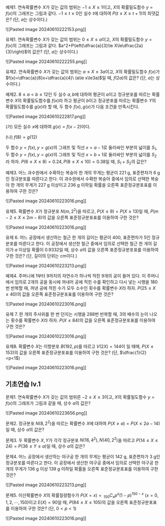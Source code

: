 예제1. 연속확률변수 $X$가 갖는 값의 범위는 $-1\le X\le 1$이고, $X$의 확률밀도함수 $y=f(x)$의 그래프는 그림과 같다. $-1\le t\le0$인 실수 $t$에 대하여 $P(t\le X\le t+1)$의 최댓값은? (단, $a$는 상수이다.)

![[Pasted image 20240610222153.png]]

유제1. 연속확률변수 $X$가 갖는 값의 범위는 $0\le X\le a$이고, $X$의 확률밀도함수 $y=f(x)$의 그래프는 그림과 같다. $a^2+P\left(\dfrac{a}{3}\le X\le\dfrac{2a}{3}\right)$의 값은? (단, $a$는 상수이다.)

![[Pasted image 20240610222255.png]]

유제2. 연속확률변수 $X$가 갖는 값의 범위는 $a\le X\le 3a$이고, $X$의 확률밀도함수 $f(x)$가 $f(x)=\dfrac{a}{8}x+\dfrac{a}{4}\ (a\le x\le3a)$일 때, $f(2a)$의 값은? (단, $a$는 상수이다.)

예제2. $8\le a<b\le12$인 두 실수 $a, b$에 대하여 평균이 $a$이고 정규분포를 따르는 확률변수 $X$의 확률밀도함수를 $f(x)$라 하고 평균이 $b$이고 정규분포를 따르는 확률변수 $Y$의 확률밀도함수를 $g(x)$라 할 때, 두 함수 $f(x), g(x)$가 다음 조건을 만족시킨다. 

![[Pasted image 20240610222817.png]]

(가) 모든 실수 $x$에 대하여 $g(x)=f(x-2)$이다. 

(나) $f(8)=g(12)$

두 함수 $y=f(x), y=g(x)$의 그래프 및 직선 $x=a-1$로 둘러싸인 부분의 넓이를 $S_1$, 두 함수 $y=f(x), y=g(x)$의 그래프 및 직선 $x=b+1$로 둘러싸인 부분의 넓이를 $S_2$라 하자. $P(6\le X\le 8)=0.24, P(8\le X\le 10)=0.38$일 때, $S_1+S_2$의 값은?

예제3. 어느 과수원에서 수확하는 복숭아 한 개의 무게는 평균이 221 g, 표준편차가 6 g인 정규분포를 따른다고 한다. 이 과수원에서 수확한 복숭아 중에서 임의로 선택한 복숭아 한 개의 무게가 227 g 이상이고 236 g 이하일 확률을 오른쪽 표준정규분포표를 이용하여 구한 것은?

![[Pasted image 20240610223016.png]]

유제5. 확률변수 $X$가 정규분포 $N(m, 2^2)$을 따르고, $P(X\le 9)=P(X\ge13)$일 때, $P(m-2\le X\le 2m-8)$의 값을 오른쪽 표준정규분포표를 이용하여 구한 것은? 

![[Pasted image 20240610223016.png]]

유제 6. 어느 공장에서 생산하는 철근 한 개의 길이는 평균이 400, 표준편차가 5인 정규분포를 따른다고 한다. 이 공장에서 생산한 철근 중에서 임의로 선택한 철근 한 개의 길이가 $a$ 이상일 확률이 0.9332일 때, 상수 $a$의 값을 오른쪽 표준정규분포표를 이용하여 구한 것은? (단, 길이의 단위는 cm이다.)

![[Pasted image 20240610223213.png]]

예제4. 주머니에 1부터 9까지의 자연수가 하나씩 적힌 9개의 공이 들어 있다. 이 주머니에서 임의로 2개의 공을 동시에 꺼내어 공에 적힌 수를 확인하고 다시 넣는 시행을 180번 반복할 때, 꺼낸 공에 적힌 수가 모두 소수인 횟수를 확률변수 $X$라 하자. $P(25\le X\le 40)$의 값을 오른쪽 표준정규분포표를 이용하여 구한 것은?

![[Pasted image 20240610223016.png]]

유제 7. 한 개의 주사위를 한 번 던지는 시행을 288번 반복할 때, 3의 배수의 눈이 나오는 횟수를 확률변수 $X$라 하자. $P(X\le 84)$의 값을 오른쪽 표준정규분포표를 이용하여 구한 것은? 

![[Pasted image 20240610223016.png]]

유제8. 확률변수 $X$는 이항분포 $B(192, p)$를 따르고 $V(2X)=144$이 일 때매, $P(X\le 153)$의 값을 오른쪽 표준정규분포표를 이용하여 구한 것은? (단, $\dfrac{1}{2}<p<1$)

![[Pasted image 20240610223016.png]]







## 기초연습 lv.1

문제1. 연속확률변수 $X$가 갖는 값의 범위른 $-2\le X\le 3$이고, $X$의 확률밀도함수 $y=f(x)$의 그래프가 그림과 같을 때, 상수 $a$의 값은?

![[Pasted image 20240610223656.png]]

문제2. 정규분포 $N(8, 2^2)$을 따르는 확률변수 $X$에 대하여 $P(X\ge a)=P(X\le 2a-14)$일 때, 상수 $a$의 값은?

문제3. 두 확률변수 $X, Y$가 각각 정규분포 $N(16, 4^2), N(40, 2^2)$을 따르고 $P(14\le X\le 24)=P(36\le Y\le a)$일 때, 상수 $a$의 값은?

문제4. 어느 공장에서 생산하는 야구공 한 개의 무게는 평균이 142 g, 표준편차가 3 g인 정규분포를 따른다고 한다. 이 공장에서 생산한 야구공 중에서 임의로 선택한 야구공 한 개의 무게가 136 g 이상 139 g 이하일 확률을 오른쪽 표준정규분포표를 이용하여 구한 것은?

![[Pasted image 20240610223213.png]]

문제5. 이산확률변수 $X$의 확률질량함수가 $P(X=x)=\, _{150}C_xp^x(1-p)^{150-x}\ (x=0, 1, 2, \cdots, 150)$이고 $E(X)=90$일 때, $P(84\le X\le 105)$의 값을 오른쪽 표준정규분포표를 이용하여 구한 것은? (단, $0<p<1$)

![[Pasted image 20240610223016.png]]